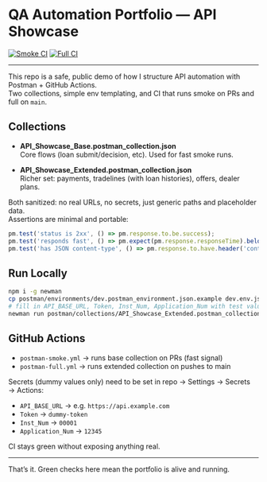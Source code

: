 # QA Automation Portfolio — API Showcase

[![Smoke CI](https://github.com/YOUR_GH_USERNAME/YOUR_REPO/actions/workflows/postman-smoke.yml/badge.svg)](https://github.com/YOUR_GH_USERNAME/YOUR_REPO/actions/workflows/postman-smoke.yml)
[![Full CI](https://github.com/YOUR_GH_USERNAME/YOUR_REPO/actions/workflows/postman-full.yml/badge.svg)](https://github.com/YOUR_GH_USERNAME/YOUR_REPO/actions/workflows/postman-full.yml)

---

This repo is a safe, public demo of how I structure API automation with Postman + GitHub Actions.  
Two collections, simple env templating, and CI that runs smoke on PRs and full on `main`.  

## Collections
- **API_Showcase_Base.postman_collection.json**  
  Core flows (loan submit/decision, etc). Used for fast smoke runs.  

- **API_Showcase_Extended.postman_collection.json**  
  Richer set: payments, tradelines (with loan histories), offers, dealer plans.  

Both sanitized: no real URLs, no secrets, just generic paths and placeholder data.  
Assertions are minimal and portable:

```js
pm.test('status is 2xx', () => pm.response.to.be.success);
pm.test('responds fast', () => pm.expect(pm.response.responseTime).below(5000));
pm.test('has JSON content-type', () => pm.response.to.have.header('content-type'));
```

## Run Locally
```bash
npm i -g newman
cp postman/environments/dev.postman_environment.json.example dev.env.json
# fill in API_BASE_URL, Token, Inst_Num, Application_Num with test values
newman run postman/collections/API_Showcase_Extended.postman_collection.json -e dev.env.json
```

## GitHub Actions
- `postman-smoke.yml` → runs base collection on PRs (fast signal)  
- `postman-full.yml` → runs extended collection on pushes to main  

Secrets (dummy values only) need to be set in repo → Settings → Secrets → Actions:  
- `API_BASE_URL` → e.g. `https://api.example.com`  
- `Token` → `dummy-token`  
- `Inst_Num` → `00001`  
- `Application_Num` → `12345`  

CI stays green without exposing anything real.

---

That’s it. Green checks here mean the portfolio is alive and running.

